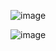 ![image](https://github.com/user-attachments/assets/9e2fd417-be4a-48d9-8eba-f50d0fc35640)

![image](https://github.com/user-attachments/assets/9c8b9376-d5a1-40ee-a08d-4db0671f58ef)

